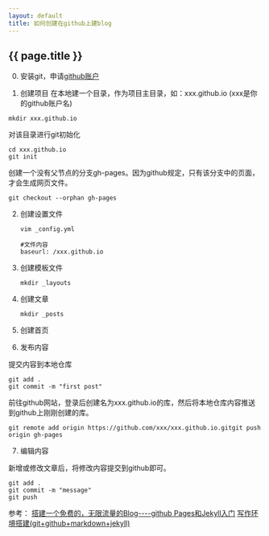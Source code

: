 ```yaml
---
layout: default
title: 如何创建在github上建blog
---
```


## {{ page.title }}

0. 安装git，申请[github账户](https://github.io)

1. 创建项目
  在本地建一个目录，作为项目主目录，如：xxx.github.io (xxx是你的github账户名)

  ```
  mkdir xxx.github.io
  ```

  对该目录进行git初始化

  ```
  cd xxx.github.io
  git init
  ```

  创建一个没有父节点的分支gh-pages。因为github规定，只有该分支中的页面，才会生成网页文件。

  ```
  git checkout --orphan gh-pages
  ```

2. 创建设置文件

   ```
   vim _config.yml

   #文件内容
   baseurl: /xxx.github.io
   ```

3. 创建模板文件

   ```
   mkdir _layouts
   ```
4. 创建文章

   ```
   mkdir _posts
   ```
5. 创建首页


6. 发布内容

  提交内容到本地仓库

  ```
  git add .
  git commit -m "first post"
  ```

  前往github网站，登录后创建名为xxx.github.io的库，然后将本地仓库内容推送到github上刚刚创建的库。

  ```
  git remote add origin https://github.com/xxx/xxx.github.io.gitgit push origin gh-pages
  ```

7. 编辑内容

  新增或修改文章后，将修改内容提交到github即可。

  ```
  git add .
  git commit -m "message"
  git push
  ```



参考：
[搭建一个免费的，无限流量的Blog----github Pages和Jekyll入门](http://www.ruanyifeng.com/blog/2012/08/blogging_with_jekyll.html)
[写作环境搭建(git+github+markdown+jekyll)](https://site.douban.com/196781/widget/notes/12161495/note/264946576/)